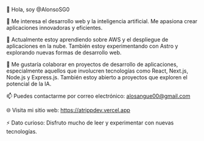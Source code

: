 👋 Hola, soy @AlonsoSG0

👀 Me interesa el desarrollo web y la inteligencia artificial. Me apasiona crear aplicaciones innovadoras y eficientes.

🌱 Actualmente estoy aprendiendo sobre AWS y el despliegue de aplicaciones en la nube. También estoy experimentando con Astro y explorando nuevas formas de desarrollo web.

💞️ Me gustaría colaborar en proyectos de desarrollo de aplicaciones, especialmente aquellos que involucren tecnologías como React, Next.js, Node.js y Express.js. También estoy abierto a proyectos que exploren el potencial de la IA.

📫 Puedes contactarme por correo electrónico: alosangue00@gmail.com 

🌐 Visita mi sitio web: https://atrippdev.vercel.app

⚡ Dato curioso: Disfruto mucho de leer y experimentar con nuevas tecnologías.

<!---
AlonsoSG0/AlonsoSG0 is a ✨ special ✨ repository because its `README.md` (this file) appears on your GitHub profile.
You can click the Preview link to take a look at your changes.
--->
